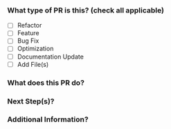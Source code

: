 ### What type of PR is this? (check all applicable)

- [ ] Refactor
- [ ] Feature
- [ ] Bug Fix
- [ ] Optimization
- [ ] Documentation Update
- [ ] Add File(s)

### What does this PR do?

### Next Step(s)?

### Additional Information?

